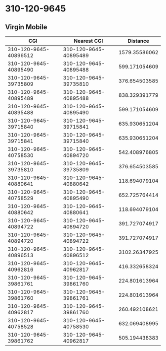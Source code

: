 # 310-120-9645
## Virgin Mobile


| CGI | Nearest CGI | Distance |
|-----|-------------|----------|
| 310-120-9645-40896512 | 310-120-9645-40895489 | 1579.35586062 |
| 310-120-9645-40895490 | 310-120-9645-40895488 | 599.171054609 |
| 310-120-9645-39735809 | 310-120-9645-39735810 | 376.654503585 |
| 310-120-9645-40895489 | 310-120-9645-40895488 | 838.329391779 |
| 310-120-9645-40895488 | 310-120-9645-40895490 | 599.171054609 |
| 310-120-9645-39715840 | 310-120-9645-39715841 | 635.930651204 |
| 310-120-9645-39715841 | 310-120-9645-39715840 | 635.930651204 |
| 310-120-9645-40758530 | 310-120-9645-40894720 | 542.408976805 |
| 310-120-9645-39735810 | 310-120-9645-39735809 | 376.654503585 |
| 310-120-9645-40880641 | 310-120-9645-40880642 | 118.694079104 |
| 310-120-9645-40758529 | 310-120-9645-40895490 | 652.725764414 |
| 310-120-9645-40880642 | 310-120-9645-40880641 | 118.694079104 |
| 310-120-9645-40894722 | 310-120-9645-40894720 | 391.727074917 |
| 310-120-9645-40894720 | 310-120-9645-40894722 | 391.727074917 |
| 310-120-9645-40896513 | 310-120-9645-40896512 | 3102.26347925 |
| 310-120-9645-40962816 | 310-120-9645-40962817 | 416.332658324 |
| 310-120-9645-39861761 | 310-120-9645-39861760 | 224.801613964 |
| 310-120-9645-39861760 | 310-120-9645-39861761 | 224.801613964 |
| 310-120-9645-40962817 | 310-120-9645-39861760 | 260.492108621 |
| 310-120-9645-40758528 | 310-120-9645-40758530 | 632.069408995 |
| 310-120-9645-39861762 | 310-120-9645-40962817 | 505.194438383 |
